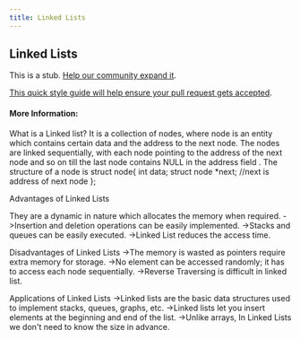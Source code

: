 ```yaml
---
title: Linked Lists
---
```


## Linked Lists

This is a stub. [Help our community expand it](https://github.com/freeCodeCamp/guide-articles/tree/master/articles/Computer-Science/Data-Structures/Linked-Lists/index.md).

[This quick style guide will help ensure your pull request gets accepted](https://github.com/freeCodeCamp/guide-articles/blob/master/README.md).

<!-- The article goes here, in GitHub-flavored Markdown. Feel free to add YouTube videos, images, and CodePen/JSBin embeds  -->

#### More Information:
<!-- Please add any articles you think might be helpful to read before writing the article -->

What is a Linked list?
It is a collection of nodes, where node is an entity which contains certain data and the address to the next node.
The nodes are linked sequentially, with each node pointing to the address of the next node and so on till the last node contains NULL in the address field .
The structure of a node is
struct node{
    int data;
    struct node *next; //next is address of next node
 };
 
Advantages of Linked Lists

They are a dynamic in nature which allocates the memory when required.
->Insertion and deletion operations can be easily implemented.
->Stacks and queues can be easily executed.
->Linked List reduces the access time.

Disadvantages of Linked Lists
->The memory is wasted as pointers require extra memory for storage.
->No element can be accessed randomly; it has to access each node sequentially.
->Reverse Traversing is difficult in linked list.

Applications of Linked Lists
->Linked lists are the basic data structures used to implement stacks, queues, graphs, etc.
->Linked lists let you insert elements at the beginning and end of the list.
->Unlike arrays, In Linked Lists we don't need to know the size in advance.
